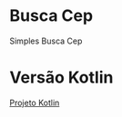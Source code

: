# Busca Cep

Simples Busca Cep

# Versão Kotlin

[Projeto Kotlin](https://github.com/felipelyp/busca-cep/tree/kotlin)